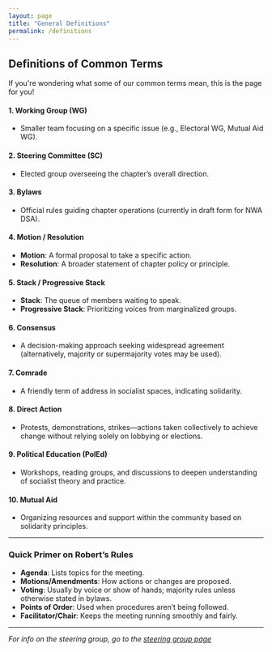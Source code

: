 ```yaml
---
layout: page
title: "General Definitions"
permalink: /definitions
---
```


## Definitions of Common Terms

If you're wondering what some of our common terms mean, this is the page for you!

#### 1. Working Group (WG)
  - Smaller team focusing on a specific issue (e.g., Electoral WG, Mutual Aid WG).
#### 2. Steering Committee (SC)
  - Elected group overseeing the chapter’s overall direction.
#### 3. Bylaws
  - Official rules guiding chapter operations (currently in draft form for NWA DSA).
#### 4. Motion / Resolution
  - **Motion**: A formal proposal to take a specific action.
  - **Resolution**: A broader statement of chapter policy or principle.
#### 5. Stack / Progressive Stack
  - **Stack**: The queue of members waiting to speak.
  - **Progressive Stack**: Prioritizing voices from marginalized groups.
#### 6. Consensus
  - A decision-making approach seeking widespread agreement (alternatively, majority or supermajority votes may be used).
#### 7. Comrade
  - A friendly term of address in socialist spaces, indicating solidarity.
#### 8. Direct Action
  - Protests, demonstrations, strikes—actions taken collectively to achieve change without relying solely on lobbying or elections.
#### 9. Political Education (PolEd)
  - Workshops, reading groups, and discussions to deepen understanding of socialist theory and practice.
#### 10. Mutual Aid
  - Organizing resources and support within the community based on solidarity principles.

---

### Quick Primer on Robert’s Rules

- **Agenda**: Lists topics for the meeting.
- **Motions/Amendments**: How actions or changes are proposed.
- **Voting**: Usually by voice or show of hands; majority rules unless otherwise stated in bylaws.
- **Points of Order**: Used when procedures aren’t being followed.
- **Facilitator/Chair**: Keeps the meeting running smoothly and fairly.

---

*For info on the steering group, go to the [steering group page](/definitions/)*

